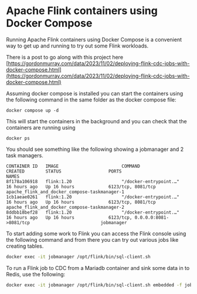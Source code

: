 # Apache Flink containers using Docker Compose
Running Apache Flink containers using Docker Compose is a convenient way to get up and running to try out some Flink workloads.

There is a post to go along with this project here [https://gordonmurray.com/data/2023/11/02/deploying-flink-cdc-jobs-with-docker-compose.html](https://gordonmurray.com/data/2023/11/02/deploying-flink-cdc-jobs-with-docker-compose.html)

Assuming docker compose is installed you can start the containers using the following command in the same folder as the docker compose file:

```
docker compose up -d
```

This will start the containers in the background and you can check that the containers are running using

```
docker ps
```

You should see something like the following showing a jobmanager and 2 task managers.

```
CONTAINER ID   IMAGE                        COMMAND                  CREATED        STATUS                  PORTS                                                      NAMES
8f178a106918   flink:1.20                   "/docker-entrypoint.…"   16 hours ago   Up 16 hours             6123/tcp, 8081/tcp                                         apache_flink_and_docker_compose-taskmanager-1
1cb1aeae0261   flink:1.20                   "/docker-entrypoint.…"   16 hours ago   Up 16 hours             6123/tcp, 8081/tcp                                         apache_flink_and_docker_compose-taskmanager-2
8ddbb18bef28   flink:1.20                   "/docker-entrypoint.…"   16 hours ago   Up 16 hours             6123/tcp, 0.0.0.0:8081->8081/tcp                           jobmanager
```

To start adding some work to Flink you can access the Flink console using the following command and from there you can try out various jobs like creating tables.

```bash
docker exec -it jobmanager /opt/flink/bin/sql-client.sh
```

To run a Flink job to CDC from a Mariadb container and sink some data in to Redis, use the following:

```bash
docker exec -it jobmanager /opt/flink/bin/sql-client.sh embedded -f job.sql
```
